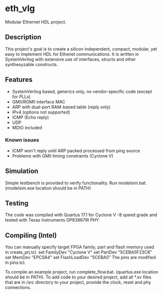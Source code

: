 # eth_vlg
Modular Ethernet HDL project.

## Description
This project's goal is to create a silicon independent, compact, modular, yet easy to implement HDL for Ethenet communications. It is written in SystemVerilog with extensive use of interfaces, structs and other synthesyzable constructs. 

## Features
- SystemVerilog based, generics only, no vendor-specific code (except for PLLs)
- GMII/RGMII interface MAC
- ARP with dual-port RAM-based table (reply only)
- IPv4 (options not supported)
- ICMP (Echo reply)
- UDP 
- MDIO included
### Known issues
- ICMP won't reply until ARP packed processed from ping source
- Problems with GMII timing constraints (Cyclone V)
## Simulation
Simple testbench is provided to verify functionality. Run modelsim.bat. (modelsim.exe location should be in PATH) 
## Testing
The code was compiled with Quartus 17.1 for Cyclone V -8 speed grade and tested with Texas Instruments DP83867IR PHY
## Compiling (Intel)
You can manually specify target FPGA family, part and flash memory used in create_prj.tcl. 
    set FamilyDev "Cyclone V"
    set PartDev "5CEBA5F23C8"
    set MemDev "EPCS64"
    set FlashLoadDev "5CEBA5"
The pins are modified in pins.tcl.

To compile an example project, run complete_flow.bat. (quartus.exe location should be in PATH).
To add code to your desired project, add all *.sv files that are in /src directory to your project, provide the clock, reset and phy connections.
